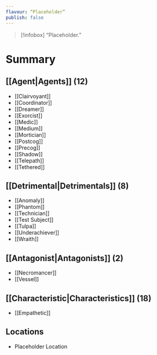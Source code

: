 ```yaml
---
flavour: “Placeholder”
publish: false
---
```

> [!infobox]
> “Placeholder.”
# Summary


## [[Agent|Agents]] (12)
- [[Clairvoyant]]
- [[Coordinator]]
- [[Dreamer]]
- [[Exorcist]]
- [[Medic]]
- [[Medium]]
- [[Mortician]]
- [[Postcog]]
- [[Precog]]
- [[Shadow]]
- [[Telepath]]
- [[Tethered]]

## [[Detrimental|Detrimentals]] (8)
- [[Anomaly]]
- [[Phantom]]
- [[Technician]]
- [[Test Subject]]
- [[Tulpa]]
- [[Underachiever]]
- [[Wraith]]

## [[Antagonist|Antagonists]] (2)
- [[Necromancer]]
- [[Vessel]]

## [[Characteristic|Characteristics]] (18)
- [[Empathetic]]


## Locations
- Placeholder Location